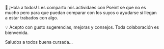 🚀 ¡Hola a todos!
Les comparto mis actividaes con Pseint se que no es mucho pero para que puedan comparar con los suyos o ayudarse si llegan a estar trabados con algo.

💡 Acepto con gusto sugerencias, mejoras y consejos. Toda colaboración es bienvenida.

Saludos a todos buena cursada...
